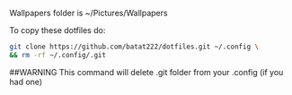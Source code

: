 Wallpapers folder is ~/Pictures/Wallpapers

To copy these dotfiles do:
```bash
git clone https://github.com/batat222/dotfiles.git ~/.config \
&& rm -rf ~/.config/.git
```
##WARNING
This command will delete .git folder from your .config (if you had one)
